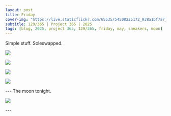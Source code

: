```yaml
---
layout: post
title: Friday
cover-img: "https://live.staticflickr.com/65535/54508225172_938a1bf7a7_h.jpg"
subtitle: 129/365 | Project 365 | 2025
tags: [blog, 2025, project 365, 129/365, friday, may, sneakers, moon]
---
```

<style>
  .intro-header.big-img {
    background-position:center; 
  }
</style>
Simple stuff. Soleswapped.
<p class="post-img-wrap">
  <img src="https://live.staticflickr.com/65535/54509280619_873cc40067_h.jpg">
</p>
<p class="post-img-wrap">
  <img src="https://live.staticflickr.com/65535/54509093171_946754ce7d_h.jpg">
</p>
<p class="post-img-wrap">
  <img src="https://live.staticflickr.com/65535/54509093171_946754ce7d_h.jpg">
</p>
<p class="post-img-wrap">
  <img src="https://live.staticflickr.com/65535/54508225172_938a1bf7a7_h.jpg">
</p>
---
The moon tonight.
<p class="post-img-wrap">
  <img src="https://live.staticflickr.com/65535/54509447720_117c4ff2be_3k.jp">
</p>
---
